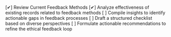 [✔] Review Current Feedback Methods
[✔] Analyze effectiveness of existing records related to feedback methods
[ ] Compile insights to identify actionable gaps in feedback processes
[ ] Draft a structured checklist based on diverse perspectives
[ ] Formulate actionable recommendations to refine the ethical feedback loop